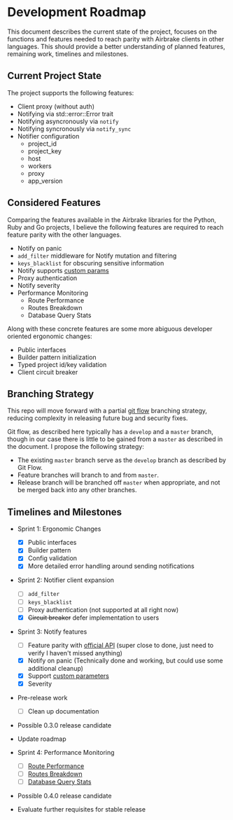 # Development Roadmap

This document describes the current state of the project, focuses on the functions and features needed to reach parity with Airbrake clients in other languages. This should provide a better understanding of planned features, remaining work, timelines and milestones.

## Current Project State

The project supports the following features:

- Client proxy (without auth)
- Notifying via std::error::Error trait
- Notifying asyncronously via `notify`
- Notifying syncronously via `notify_sync`
- Notifier configuration
  - project_id
  - project_key
  - host
  - workers
  - proxy
  - app_version

## Considered Features

Comparing the features available in the Airbrake libraries for the Python, Ruby and Go projects, I believe the following features are required to reach feature parity with the other languages.

- Notify on panic
- `add_filter` middleware for Notify mutation and filtering
- `keys_blacklist` for obscuring sensitive information
- Notify supports [custom params](https://github.com/airbrake/pybrake#adding-custom-params)
- Proxy authentication
- Notify severity
- Performance Monitoring
  - Route Performance
  - Routes Breakdown
  - Database Query Stats

Along with these concrete features are some more abiguous developer oriented ergonomic changes:

- Public interfaces
- Builder pattern initialization
- Typed project id/key validation
- Client circuit breaker

## Branching Strategy

This repo will move forward with a partial [git flow](https://nvie.com/posts/a-successful-git-branching-model/#the-main-branches) branching strategy, reducing complexity in releasing future bug and security fixes.

Git flow, as described here typically has a `develop` and a `master` branch, though in our case there is little to be gained from a `master` as described in the document. I propose the following strategy:
- The existing `master` branch serve as the `develop` branch as described by Git Flow.
- Feature branches will branch to and from `master`.
- Release branch will be branched off `master` when appropriate, and not be merged back into any other branches.

## Timelines and Milestones

- Sprint 1: Ergonomic Changes
  - [x] Public interfaces
  - [x] Builder pattern
  - [x] Config validation
  - [x] More detailed error handling around sending notifications

- Sprint 2: Notifier client expansion
  - [ ] `add_filter`
  - [ ] `keys_blacklist`
  - [ ] Proxy authentication (not supported at all right now)
  - [x] ~~Circuit breaker~~ defer implementation to users

- Sprint 3: Notify features
  - [ ] Feature parity with [official API](https://airbrake.io/docs/api/#create-notice-v3) (super close to done, just need to verify I haven't missed anything)
  - [x] Notify on panic (Technically done and working, but could use some additional cleanup)
  - [x] Support [custom parameters](https://github.com/airbrake/pybrake#adding-custom-params)
  - [x] Severity

- Pre-release work
  - [ ] Clean up documentation

- Possible 0.3.0 release candidate

- Update roadmap

- Sprint 4: Performance Monitoring
  - [ ] [Route Performance](https://airbrake.io/docs/api/#route-performance-endpoint)
  - [ ] [Routes Breakdown](https://airbrake.io/docs/api/#routes-breakdown-endpoint)
  - [ ] [Database Query Stats](https://airbrake.io/docs/api/#database-query-stats)

- Possible 0.4.0 release candidate

- Evaluate further requisites for stable release
